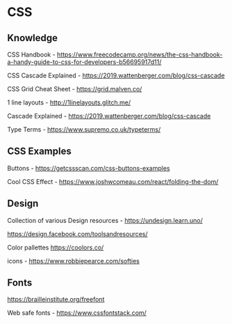 # CSS

## Knowledge

CSS Handbook - <https://www.freecodecamp.org/news/the-css-handbook-a-handy-guide-to-css-for-developers-b56695917d11/>

CSS Cascade Explained - <https://2019.wattenberger.com/blog/css-cascade>

CSS Grid Cheat Sheet - <https://grid.malven.co/>

1 line layouts - <http://1linelayouts.glitch.me/>

Cascade Explained - <https://2019.wattenberger.com/blog/css-cascade>

Type Terms - <https://www.supremo.co.uk/typeterms/>

## CSS Examples

Buttons - <https://getcssscan.com/css-buttons-examples>

Cool CSS Effect - <https://www.joshwcomeau.com/react/folding-the-dom/>

## Design

Collection of various Design resources - <https://undesign.learn.uno/>

<https://design.facebook.com/toolsandresources/>

Color pallettes <https://coolors.co/>

icons - <https://www.robbiepearce.com/softies>

## Fonts

<https://brailleinstitute.org/freefont>

Web safe fonts - <https://www.cssfontstack.com/>
